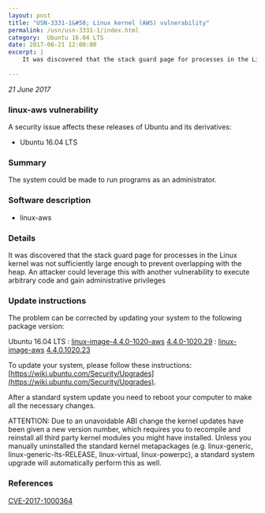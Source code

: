 ```yaml
---
layout: post
title: "USN-3331-1&#58; Linux kernel (AWS) vulnerability"
permalink: /usn/usn-3331-1/index.html
category:  Ubuntu 16.04 LTS
date: 2017-06-21 12:00:00
excerpt: |
    It was discovered that the stack guard page for processes in the Linux kernel was not sufficiently large enough to prevent overlapping with the heap. An attacker could leverage this with another vulnerability to execute arbitrary code and gain administrative privileges 
    
--- 
```

 
 

*21 June 2017*

### linux-aws vulnerability

A security issue affects these releases of Ubuntu and its derivatives:

* Ubuntu 16.04 LTS

### Summary

The system could be made to run programs as an administrator. 

### Software description

* linux-aws 

### Details

It was discovered that the stack guard page for processes in the Linux kernel was not sufficiently large enough to prevent overlapping with the heap. An attacker could leverage this with another vulnerability to execute arbitrary code and gain administrative privileges 

### Update instructions

The problem can be corrected by updating your system to the following package version:

Ubuntu 16.04 LTS
 : [linux-image-4.4.0-1020-aws](https://launchpad.net/ubuntu/+source/linux-aws) <span> [4.4.0-1020.29](https://launchpad.net/ubuntu/+source/linux-aws/4.4.0-1020.29) </span> 
 : [linux-image-aws](https://launchpad.net/ubuntu/+source/linux-aws) <span> [4.4.0.1020.23](https://launchpad.net/ubuntu/+source/linux-aws/4.4.0-1020.29) </span> 

To update your system, please follow these instructions: [https://wiki.ubuntu.com/Security/Upgrades](https://wiki.ubuntu.com/Security/Upgrades).

After a standard system update you need to reboot your computer to make all the necessary changes.

ATTENTION: Due to an unavoidable ABI change the kernel updates have been given a new version number, which requires you to recompile and reinstall all third party kernel modules you might have installed. Unless you manually uninstalled the standard kernel metapackages (e.g. linux-generic, linux-generic-lts-RELEASE, linux-virtual, linux-powerpc), a standard system upgrade will automatically perform this as well. 

### References

 
 [CVE-2017-1000364](http://people.ubuntu.com/~ubuntu-security/cve/CVE-2017-1000364)
 

